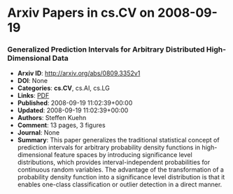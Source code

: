 # Arxiv Papers in cs.CV on 2008-09-19
### Generalized Prediction Intervals for Arbitrary Distributed High-Dimensional Data
- **Arxiv ID**: http://arxiv.org/abs/0809.3352v1
- **DOI**: None
- **Categories**: **cs.CV**, cs.AI, cs.LG
- **Links**: [PDF](http://arxiv.org/pdf/0809.3352v1)
- **Published**: 2008-09-19 11:02:39+00:00
- **Updated**: 2008-09-19 11:02:39+00:00
- **Authors**: Steffen Kuehn
- **Comment**: 13 pages, 3 figures
- **Journal**: None
- **Summary**: This paper generalizes the traditional statistical concept of prediction intervals for arbitrary probability density functions in high-dimensional feature spaces by introducing significance level distributions, which provides interval-independent probabilities for continuous random variables. The advantage of the transformation of a probability density function into a significance level distribution is that it enables one-class classification or outlier detection in a direct manner.



